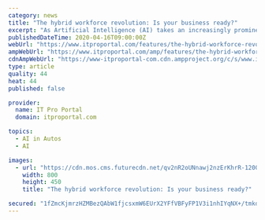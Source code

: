 ```yaml
---
category: news
title: "The hybrid workforce revolution: Is your business ready?"
excerpt: "As Artificial Intelligence (AI) takes an increasingly prominent role in the workplace ... We explore the best implementation strategy and show how companies, like Unisys and Carestream, are already driving enormous business value from their hybrid workforce. In order for organisations to begin any hybrid workforce transformation, companies ..."
publishedDateTime: 2020-04-16T09:00:00Z
webUrl: "https://www.itproportal.com/features/the-hybrid-workforce-revolution-is-your-business-ready/"
ampWebUrl: "https://www.itproportal.com/amp/features/the-hybrid-workforce-revolution-is-your-business-ready/"
cdnAmpWebUrl: "https://www-itproportal-com.cdn.ampproject.org/c/s/www.itproportal.com/amp/features/the-hybrid-workforce-revolution-is-your-business-ready/"
type: article
quality: 44
heat: 44
published: false

provider:
  name: IT Pro Portal
  domain: itproportal.com

topics:
  - AI in Autos
  - AI

images:
  - url: "https://cdn.mos.cms.futurecdn.net/qv2nR2oUNnawj2nzErKhrR-1200-80.jpg"
    width: 800
    height: 450
    title: "The hybrid workforce revolution: Is your business ready?"

secured: "1fZmcKjmrzHZMBezQAbW1fjcsxmW6EUrX2YFfVBFyFP1V3i1nhIYqNX+/tmkdFg+bFIo7qrmcpcAb6IjXM6pdBTz6hJFDOQuR89zCmUfIgpzzwYJI3RekoADrPFGHi5i40VTA8AjgL6tkk5VRgFZbrJaiuEvlm1RYIAGVhxUspH1mE/jOy2My/czJfEq4iRxKWTvf59/ooZbiII6sHqGwNqRMPozovfo9WInyO2pBT1N05z5jF8jLkQ263G8yVXobH1ohPxo3KEUw7skZ1pgB5TCpXS+S5uqntIu/ex8F7G6ns8uuD+2u14Kw9Ki0rJC;QpOgyIb1bGhIpP4wQZECdg=="
---
```


